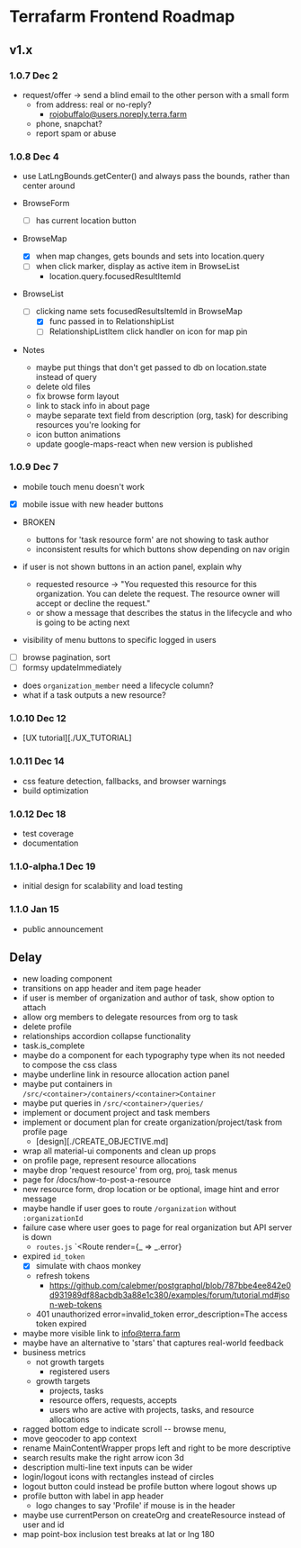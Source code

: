 # Terrafarm Frontend Roadmap

## v1.x

### 1.0.7 Dec 2

- request/offer -> send a blind email to the other person with a small form
  - from address: real or no-reply?
    - rojobuffalo@users.noreply.terra.farm
  - phone, snapchat?
  - report spam or abuse

### 1.0.8 Dec 4

- use LatLngBounds.getCenter() and always pass the bounds, rather than center around

- BrowseForm
  - [ ] has current location button

- BrowseMap
  - [x] when map changes, gets bounds and sets into location.query
  - [ ] when click marker, display as active item in BrowseList
    - location.query.focusedResultItemId

- BrowseList
  - [ ] clicking name sets focusedResultsItemId in BrowseMap
    - [x] func passed in to RelationshipList
    - [ ] RelationshipListItem click handler on icon for map pin

- Notes
  - maybe put things that don't get passed to db on location.state instead of query
  - delete old files
  - fix browse form layout
  - link to stack info in about page
  - maybe separate text field from description (org, task) for describing resources you're looking for
  - icon button animations
  - update google-maps-react when new version is published

### 1.0.9 Dec 7

- mobile touch menu doesn't work
- [x] mobile issue with new header buttons
- BROKEN
  - buttons for 'task resource form' are not showing to task author
  - inconsistent results for which buttons show depending on nav origin

- if user is not shown buttons in an action panel, explain why
  - requested resource -> "You requested this resource for this organization. You can delete the request. The resource owner will accept or decline the request."
  - or show a message that describes the status in the lifecycle and who is going to be acting next
- visibility of menu buttons to specific logged in users

- [ ] browse pagination, sort
- [ ] formsy updateImmediately
- does `organization_member` need a lifecycle column?
- what if a task outputs a new resource?

### 1.0.10 Dec 12

- [UX tutorial][./UX_TUTORIAL]

### 1.0.11 Dec 14

- css feature detection, fallbacks, and browser warnings
- build optimization

### 1.0.12 Dec 18

- test coverage
- documentation

### 1.1.0-alpha.1 Dec 19

- initial design for scalability and load testing

### 1.1.0 Jan 15

- public announcement

## Delay

- new loading component
- transitions on app header and item page header
- if user is member of organization and author of task, show option to attach
- allow org members to delegate resources from org to task
- delete profile
- relationships accordion collapse functionality
- task.is_complete
- maybe do a component for each typography type when its not needed to compose the css class
- maybe underline link in resource allocation action panel
- maybe put containers in `/src/<container>/containers/<container>Container`
- maybe put queries in `/src/<container>/queries/`
- implement or document project and task members
- implement or document plan for create organization/project/task from profile page
  - [design][./CREATE_OBJECTIVE.md]
- wrap all material-ui components and clean up props
- on profile page, represent resource allocations
- maybe drop 'request resource' from org, proj, task menus
- page for /docs/how-to-post-a-resource
- new resource form, drop location or be optional, image hint and error message
- maybe handle if user goes to route `/organization` without `:organizationId`
- failure case where user goes to page for real organization but API server is down
  - `routes.js` `<Route render={_ => _.error}
- expired `id_token`
  - [x] simulate with chaos monkey
  - refresh tokens
    - https://github.com/calebmer/postgraphql/blob/787bbe4ee842e0d931989df88acbdb3a88e1c380/examples/forum/tutorial.md#json-web-tokens
  - 401 unauthorized error=invalid_token error_description=The access token expired
- maybe more visible link to info@terra.farm
- maybe have an alternative to 'stars' that captures real-world feedback
- business metrics
  - not growth targets
    - registered users
  - growth targets
    - projects, tasks
    - resource offers, requests, accepts
    - users who are active with projects, tasks, and resource allocations
- ragged bottom edge to indicate scroll -- browse menu, 
- move geocoder to app context
- rename MainContentWrapper props left and right to be more descriptive
- search results make the right arrow icon 3d
- description multi-line text inputs can be wider
- login/logout icons with rectangles instead of circles
- logout button could instead be profile button where logout shows up
- profile button with label in app header
  - logo changes to say 'Profile' if mouse is in the header
- maybe use currentPerson on createOrg and createResource instead of user and id
- map point-box inclusion test breaks at lat or lng 180
